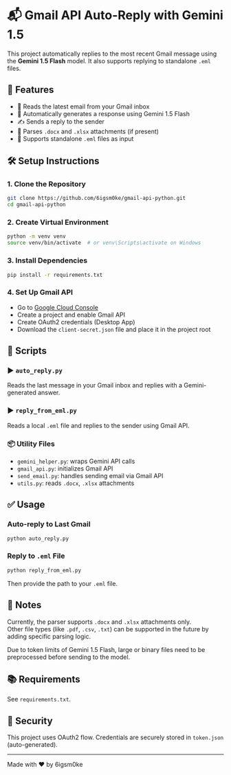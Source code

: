 # 📬 Gmail API Auto-Reply with Gemini 1.5

This project automatically replies to the most recent Gmail message using the **Gemini 1.5 Flash** model. It also supports replying to standalone `.eml` files.

## 🚀 Features

* 📩 Reads the latest email from your Gmail inbox
* 🔁 Automatically generates a response using Gemini 1.5 Flash
* ✍️ Sends a reply to the sender
* 📎 Parses `.docx` and `.xlsx` attachments (if present)
* 📨 Supports standalone `.eml` files as input

## 🛠️ Setup Instructions

### 1. Clone the Repository

```bash
git clone https://github.com/6igsm0ke/gmail-api-python.git
cd gmail-api-python
```

### 2. Create Virtual Environment

```bash
python -m venv venv
source venv/bin/activate  # or venv\Scripts\activate on Windows
```

### 3. Install Dependencies

```bash
pip install -r requirements.txt
```

### 4. Set Up Gmail API

* Go to [Google Cloud Console](https://console.cloud.google.com/)
* Create a project and enable Gmail API
* Create OAuth2 credentials (Desktop App)
* Download the `client-secret.json` file and place it in the project root

## 📄 Scripts

### ▶️ `auto_reply.py`

Reads the last message in your Gmail inbox and replies with a Gemini-generated answer.

### ▶️ `reply_from_eml.py`

Reads a local `.eml` file and replies to the sender using Gmail API.

### 📦 Utility Files

* `gemini_helper.py`: wraps Gemini API calls
* `gmail_api.py`: initializes Gmail API
* `send_email.py`: handles sending email via Gmail API
* `utils.py`: reads `.docx`, `.xlsx` attachments

## ✅ Usage

### Auto-reply to Last Gmail

```bash
python auto_reply.py
```

### Reply to `.eml` File

```bash
python reply_from_eml.py
```

Then provide the path to your `.eml` file.

## 📝 Notes

Currently, the parser supports `.docx` and `.xlsx` attachments only.  
Other file types (like `.pdf`, `.csv`, `.txt`) can be supported in the future by adding specific parsing logic.  

Due to token limits of Gemini 1.5 Flash, large or binary files need to be preprocessed before sending to the model.

## 📚 Requirements

See `requirements.txt`.

## 🔐 Security

This project uses OAuth2 flow. Credentials are securely stored in `token.json` (auto-generated).

---

Made with ❤️ by 6igsm0ke
